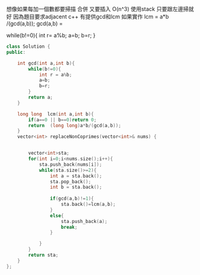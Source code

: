 想像如果每加一個數都要掃描 合併 又要插入 O(n^3)
使用stack 只要跟左邊掃就好 因為題目要求adjacent 
c++ 有提供gcd和lcm 如果實作 lcm = a*b /(gcd(a,b));
gcd(a,b) =

while(b!=0){
  int r= a%b;
  a=b;
  b=r;
}

```cpp
class Solution {
public:

    int gcd(int a,int b){
        while(b!=0){
            int r = a%b;
            a=b;
            b=r;
        }
        return a;
    }

    long long  lcm(int a,int b){
        if(a==0 || b==0)return 0;
        return  (long long)a*b/(gcd(a,b));
    }
    vector<int> replaceNonCoprimes(vector<int>& nums) {


        vector<int>sta;
        for(int i=0;i<nums.size();i++){
            sta.push_back(nums[i]);
            while(sta.size()>=2){
                int a = sta.back();
                sta.pop_back();
                int b = sta.back();
        
                if(gcd(a,b)!=1){
                    sta.back()=lcm(a,b);
                }
                else{
                    sta.push_back(a);
                    break;
                }

            }
        }
        return sta;
    }
};

```
